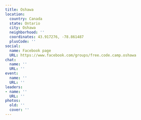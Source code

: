```yaml
---
title: Oshawa
location:
  country: Canada
  state: Ontario
  city: Oshawa
  neighborhood: ''
  coordinates: 43.917276, -78.861487
  plusCode: ''
social:
  name: Facebook page
  URL: https://www.facebook.com/groups/free.code.camp.oshawa
chat:
  name: ''
  URL: ''
event:
  name: ''
  URL: ''
leaders:
- name: ''
  URL: ''
photos:
  old: ''
  cover: ''
---
```

